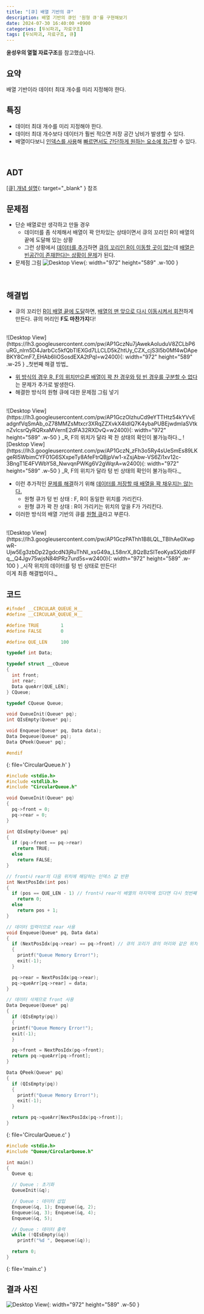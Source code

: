 ```yaml
---
title: "[큐] 배열 기반의 큐"
description: 배열 기반의 큐인 '원형 큐'를 구현해보기
date: 2024-07-30 16:40:00 +0900
categories: [두뇌파괴, 자료구조]
tags: [두뇌파괴, 자료구조, 큐]
---
```


**윤성우의 열혈 자료구조**를 참고했습니다.

## 요약
배열 기반이라 데이터 최대 개수를 미리 지정해야 한다.
<br>


## 특징
- 데이터 최대 개수를 미리 지정해야 한다.
- 데이터 최대 개수보다 데이터가 훨씬 적으면 저장 공간 낭비가 발생할 수 있다.
- 배열이다보니 <ins>인덱스를 사용</ins>해 <ins>빠르면서도 간단하게 원하는 요소에 접근</ins>할 수 있다.
<br>


## ADT
[[큐] 개념 설명](/posts/큐-개념-설명/#adt){: target="_blank" } 참조
<br>


## 문제점
- 단순 배열로만 생각하고 만들 경우
  - 데이터를 좀 삭제해서 배열이 꽉 안차있는 상태이면서 큐의 꼬리인 R이 배열의 끝에 도달해 있는 상황
  - 그런 상황에서 <ins>데이터를 추가</ins>하면 <ins>큐의 꼬리인 R이 이동할 곳이 없는</ins>데 <ins>배열은 빈공간이 존재한다는 상황이 문제</ins>가 된다.
- 문제점 그림
![Desktop View](https://lh3.googleusercontent.com/pw/AP1GczPbRhTTNn-2trDBhVnbHOIAQATIJtSlORfIBngR07QFmYo9a-iPZ1vuXCqhVRJngkK5YrgM5ecxVer952GxntrhW6VgKycoNOVcfuns3MAREAelnXQ=w2400){: width="972" height="589" .w-100 }
<br>


## 해결법
- 큐의 꼬리인 <ins>R이 배열 끝에 도달</ins>하면, <ins>배열의 맨 앞으로 다시 이동시켜서 회전</ins>하게 만든다. 큐의 머리인 **F도 마찬가지**다!
<br>
![Desktop View](https://lh3.googleusercontent.com/pw/AP1GczNu7jAwekAoIuduV8ZCLbP6uRG_nlrn5D4JarbCc5kfQbTIEXGd7LLCLD5kZhtUy_CZX_cjS3I5b0Mf4wDApeBKY8CmF7_EHAb6liOSosdEXA2tPqI=w2400){: width="972" height="589" .w-25 }
_첫번째 해결 방법_

- <ins>위 방식의 경우 R, F의 위치만으론 배열이 꽉 찬 경우와 텅 빈 경우를 구분할 수 없다</ins>는 문제가 추가로 발생한다.
- 해결한 방식의 원형 큐에 대한 문제점 그림 넣기
<br>
![Desktop View](https://lh3.googleusercontent.com/pw/AP1GczOlzhuCd9eYTTHtz54kYVvEadgnfVqSmAb_oZ78MMZsMtxcr3XRqZZXvkX4IdIQ7K4ybaPUBEjwdmlaSVtknZvIcsrQyRQRxaMVernE2dFA32RXDvQ=w2400){: width="972" height="589" .w-50 }
_R, F의 위치가 달라 꽉 찬 상태의 확인이 불가능하다._
![Desktop View](https://lh3.googleusercontent.com/pw/AP1GczN_zFh3o5Ry4sUeSmEs89LKgeRI5WbimCYF01G6SXxpeTy8AfeFtrQBjpVw1-xZsjAbw-VS6Zi1xv12c-3BngT1E4FVWbY58_NwvqnPWKg6V2gWqrA=w2400){: width="972" height="589" .w-50 }
_R, F의 위치가 달라 텅 빈 상태의 확인이 불가능하다._
<br>

- 이런 추가적인 <ins>문제를 해결</ins>하기 위해 <ins>데이터를 저장할 때 배열을 꽉 채우지는 않는다.</ins>
  - 원형 큐가 텅 빈 상태 : F, R이 동일한 위치를 가리킨다.
  - 원형 큐가 꽉 찬 상태 : R이 가리키는 위치의 앞을 F가 가리킨다.
- 이러한 방식의 배열 기반의 큐를 <ins>원형 큐</ins>라고 부른다.
<br>
![Desktop View](https://lh3.googleusercontent.com/pw/AP1GczPAThh1B8LQL_TBlhAe0XwpwR-Ujw5Eg3zbDp22gdcdN3jRuThNI_xsG49a_L58nrX_8QzBzSITeoKyaSXjdbIFFq__Q4Jgv75wjsN84tPRz7urd5s=w2400){: width="972" height="589" .w-100 }
_시작 위치의 데이터를 텅 빈 상태로 만든다!<br>이게 최종 해결법이다._


## 코드
```c
#ifndef __CIRCULAR_QUEUE_H__
#define __CIRCULAR_QUEUE_H__ 

#define TRUE		1
#define FALSE		0

#define QUE_LEN		100

typedef int Data;

typedef struct __cQueue
{
  int front;
  int rear;
  Data queArr[QUE_LEN];
} CQueue;

typedef CQueue Queue;

void QueueInit(Queue* pq);
int QIsEmpty(Queue* pq);

void Enqueue(Queue* pq, Data data);
Data Dequeue(Queue* pq);
Data QPeek(Queue* pq);

#endif
```
{: file='CircularQueue.h' }

```c
#include <stdio.h>
#include <stdlib.h>
#include "CircularQueue.h"

void QueueInit(Queue* pq)
{
  pq->front = 0;
  pq->rear = 0;
}

int QIsEmpty(Queue* pq)
{
  if (pq->front == pq->rear)
    return TRUE;
  else
    return FALSE;
}

// front나 rear의 다음 위치에 해당하는 인덱스 값 반환
int NextPosIdx(int pos)
{
  if (pos == QUE_LEN - 1) // front나 rear이 배열의 마지막에 있다면 다시 첫번째 순서로 돌린다.
    return 0;
  else
    return pos + 1;
}

// 데이터 입력이므로 rear 사용
void Enqueue(Queue* pq, Data data)
{
  if (NextPosIdx(pq->rear) == pq->front) // 큐의 꼬리가 큐의 머리와 같은 위치라면 배열이 꽉 찬거다.
  {
    printf("Queue Memory Error!");
    exit(-1);
  }

  pq->rear = NextPosIdx(pq->rear);
  pq->queArr[pq->rear] = data;
}

// 데이터 삭제므로 front 사용
Data Dequeue(Queue* pq)
{
  if (QIsEmpty(pq))
  {
  printf("Queue Memory Error!");
  exit(-1);
  }

  pq->front = NextPosIdx(pq->front);
  return pq->queArr[pq->front];
}

Data QPeek(Queue* pq)
{
  if (QIsEmpty(pq))
  {
    printf("Queue Memory Error!");
    exit(-1);
  }

  return pq->queArr[NextPosIdx(pq->front)];
}
```
{: file='CircularQueue.c' }

```c
#include <stdio.h>
#include "Queue/CircularQueue.h"

int main()
{
  Queue q;

  // Queue : 초기화
  QueueInit(&q);

  // Queue : 데이터 삽입
  Enqueue(&q, 1); Enqueue(&q, 2);
  Enqueue(&q, 3); Enqueue(&q, 4);
  Enqueue(&q, 5);

  // Queue : 데이터 출력
  while (!QIsEmpty(&q))
    printf("%d ", Dequeue(&q));

  return 0;
}
```
{: file='main.c' }

## 결과 사진
![Desktop View](https://lh3.googleusercontent.com/pw/AP1GczPk0caHd8r20u8NXhOdzix0QyddR48WAsjI0cGYvT3GxmWwhvYvGk8Gs__NFc8flPMBCZTYWsoat5c5gLT-loC2Y7BkeOXjAA9XD7F9ZkBgdWlCMco=w2400){: width="972" height="589" .w-50 }